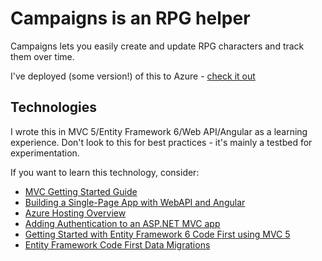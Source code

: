 # Campaigns is an RPG helper
Campaigns lets you easily create and update RPG characters and track them over time.

I've deployed (some version!) of this to Azure - [check it out](http://seshbot-campaigns.azurewebsites.net/)

## Technologies
I wrote this in MVC 5/Entity Framework 6/Web API/Angular as a learning experience. Don't look to this for best practices - it's mainly a testbed for experimentation.

If you want to learn this technology, consider:
 * [MVC Getting Started Guide](http://www.asp.net/mvc/overview/getting-started/introduction)
 * [Building a Single-Page App with WebAPI and Angular](https://github.com/Azure-Readiness/HOL-Intro-to-Azure/tree/master/build-single-page-app-with-webapi-and-angular)
 * [Azure Hosting Overview](https://azure.microsoft.com/en-us/documentation/articles/azure-web-sites-web-hosting-plans-in-depth-overview/)
 * [Adding Authentication to an ASP.NET MVC app](https://azure.microsoft.com/en-us/documentation/articles/web-sites-dotnet-deploy-aspnet-mvc-app-membership-oauth-sql-database/)
 * [Getting Started with Entity Framework 6 Code First using MVC 5](http://www.asp.net/mvc/overview/getting-started/getting-started-with-ef-using-mvc/)
 * [Entity Framework Code First Data Migrations](https://msdn.microsoft.com/en-us/data/jj591621)
